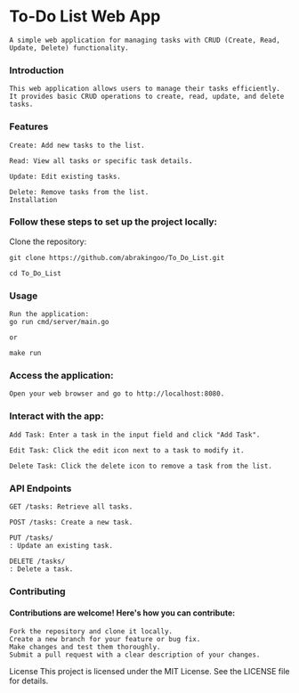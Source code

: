 # To-Do List Web App
    A simple web application for managing tasks with CRUD (Create, Read, Update, Delete) functionality.

### Introduction
    This web application allows users to manage their tasks efficiently. It provides basic CRUD operations to create, read, update, and delete tasks.

### Features
    Create: Add new tasks to the list. 

    Read: View all tasks or specific task details.

    Update: Edit existing tasks.

    Delete: Remove tasks from the list.
    Installation

### Follow these steps to set up the project locally:

Clone the repository:

    git clone https://github.com/abrakingoo/To_Do_List.git

    cd To_Do_List

### Usage
    Run the application:
    go run cmd/server/main.go

    or 

    make run

### Access the application:

    Open your web browser and go to http://localhost:8080.

### Interact with the app:

    Add Task: Enter a task in the input field and click "Add Task".

    Edit Task: Click the edit icon next to a task to modify it.

    Delete Task: Click the delete icon to remove a task from the list.
    
### API Endpoints

    GET /tasks: Retrieve all tasks.

    POST /tasks: Create a new task.

    PUT /tasks/
    : Update an existing task.

    DELETE /tasks/
    : Delete a task.

### Contributing

#### Contributions are welcome! Here's how you can contribute:

    Fork the repository and clone it locally.
    Create a new branch for your feature or bug fix.
    Make changes and test them thoroughly.
    Submit a pull request with a clear description of your changes.
License
This project is licensed under the MIT License. See the LICENSE file for details.